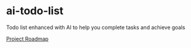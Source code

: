 # ai-todo-list
Todo list enhanced with AI to help you complete tasks and achieve goals

[Project Roadmap](https://github.com/users/dansbands/projects/1)
